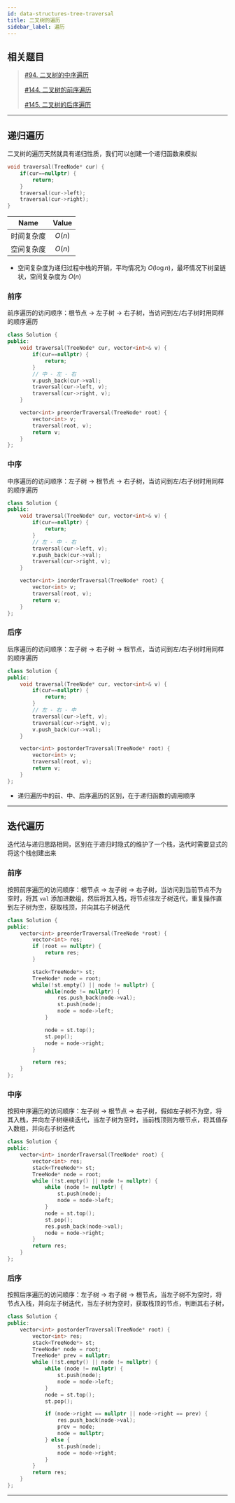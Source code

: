 ```yaml
---
id: data-structures-tree-traversal
title: 二叉树的遍历
sidebar_label: 遍历
---
```


## 相关题目
> [#94. 二叉树的中序遍历](https://leetcode.cn/problems/binary-tree-inorder-traversal/)
> 
> [#144. 二叉树的前序遍历](https://leetcode.cn/problems/binary-tree-preorder-traversal/)
> 
> [#145. 二叉树的后序遍历](https://leetcode.cn/problems/binary-tree-postorder-traversal/)
> 

---

## 递归遍历
二叉树的遍历天然就具有递归性质，我们可以创建一个递归函数来模拟

``` cpp
void traversal(TreeNode* cur) {
    if(cur==nullptr) {
        return;
    }
    traversal(cur->left);   
    traversal(cur->right);
}
```
|Name|Value|
|:-:|:-:|
|时间复杂度| $O(n)$ |
|空间复杂度| $O(n)$ |

- 空间复杂度为递归过程中栈的开销，平均情况为 $O(\log n)$，最坏情况下树呈链状，空间复杂度为 $O(n)$

### 前序
前序遍历的访问顺序：根节点 -> 左子树 -> 右子树，当访问到左/右子树时用同样的顺序遍历

``` cpp
class Solution {
public:
    void traversal(TreeNode* cur, vector<int>& v) {
        if(cur==nullptr) {
            return;
        }
        // 中 - 左 - 右
        v.push_back(cur->val);
        traversal(cur->left, v);   
        traversal(cur->right, v);
    }

    vector<int> preorderTraversal(TreeNode* root) {
        vector<int> v;
        traversal(root, v);
        return v;
    }
};
```

### 中序
中序遍历的访问顺序：左子树 -> 根节点 -> 右子树，当访问到左/右子树时用同样的顺序遍历

``` cpp
class Solution {
public:
    void traversal(TreeNode* cur, vector<int>& v) {
        if(cur==nullptr) {
            return;
        }
        // 左 - 中 - 右
        traversal(cur->left, v);   
        v.push_back(cur->val);
        traversal(cur->right, v);
    }

    vector<int> inorderTraversal(TreeNode* root) {
        vector<int> v;
        traversal(root, v);
        return v;
    }
};
```

### 后序
后序遍历的访问顺序：左子树 -> 右子树 -> 根节点，当访问到左/右子树时用同样的顺序遍历

``` cpp
class Solution {
public:
    void traversal(TreeNode* cur, vector<int>& v) {
        if(cur==nullptr) {
            return;
        }
        // 左 - 右 - 中
        traversal(cur->left, v);
        traversal(cur->right, v); 
        v.push_back(cur->val);
    }

    vector<int> postorderTraversal(TreeNode* root) {
        vector<int> v;
        traversal(root, v);
        return v;
    }
};
```

- 递归遍历中的前、中、后序遍历的区别，在于递归函数的调用顺序

---

## 迭代遍历
迭代法与递归思路相同，区别在于递归时隐式的维护了一个栈，迭代时需要显式的将这个栈创建出来
### 前序
按照前序遍历的访问顺序：根节点 -> 左子树 -> 右子树，当访问到当前节点不为空时，将其 `val` 添加进数组，然后将其入栈，将节点往左子树迭代，重复操作直到左子树为空，获取栈顶，并向其右子树迭代

``` cpp
class Solution {
public:
    vector<int> preorderTraversal(TreeNode *root) {
        vector<int> res;
        if (root == nullptr) {
            return res;
        }

        stack<TreeNode*> st;
        TreeNode* node = root;
        while(!st.empty() || node != nullptr) {
            while(node != nullptr) {
                res.push_back(node->val);
                st.push(node);
                node = node->left;
            }

            node = st.top();
            st.pop();
            node = node->right;
        }

        return res;
    }
};
```

### 中序
按照中序遍历的访问顺序：左子树 -> 根节点 -> 右子树，假如左子树不为空，将其入栈，并向左子树继续迭代，当左子树为空时，当前栈顶则为根节点，将其值存入数组，并向右子树迭代

``` cpp
class Solution {
public:
    vector<int> inorderTraversal(TreeNode* root) {
        vector<int> res;
        stack<TreeNode*> st;
        TreeNode* node = root;
        while (!st.empty() || node != nullptr) {
            while (node != nullptr) {
                st.push(node);
                node = node->left;
            }
            node = st.top();
            st.pop();
            res.push_back(node->val);
            node = node->right;
        }
        return res;
    }
};
```

### 后序
按照后序遍历的访问顺序：左子树 -> 右子树 -> 根节点，当左子树不为空时，将节点入栈，并向左子树迭代，当左子树为空时，获取栈顶的节点，判断其右子树，

``` cpp
class Solution {
public:
    vector<int> postorderTraversal(TreeNode* root) {
        vector<int> res;
        stack<TreeNode*> st;
        TreeNode* node = root;
        TreeNode* prev = nullptr;
        while (!st.empty() || node != nullptr) {
            while (node != nullptr) {
                st.push(node);
                node = node->left;
            }
            node = st.top();
            st.pop();

            if (node->right == nullptr || node->right == prev) {
                res.push_back(node->val);
                prev = node;
                node = nullptr;
            } else {
                st.push(node);
                node = node->right;
            }            
        }
        return res;
    }
};
```

---

<!-- ## Morris 遍历
Morris 可以将非递归的二叉树遍历空间复杂度将为 $O(1)$

### 前序

### 中序

### 后序 -->

